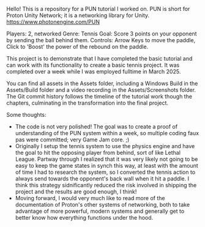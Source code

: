 Hello! This is a repository for a PUN tutorial I worked on. 
PUN is short for Proton Unity Network; it is a networking library for Unity. https://www.photonengine.com/PUN

Players: 2, networked
Genre: Tennis
Goal: Score 3 points on your opponent by sending the ball behind them.
Controls: Arrow Keys to move the paddle, Click to 'Boost' the power of the rebound on the paddle.

This project is to demonstrate that I have completed the basic tutorial and can work with its functionality to create a basic tennis project.
It was completed over a week while I was employed fulltime in March 2025.

You can find all assets in the Assets folder, including a Windows Build in the Assets/Build folder and a video recording in the Assets/Screenshots folder.
The Git commit history follows the timeline of the tutorial work though the chapters, culminating in the transformation into the final project.

Some thoughts:
- The code is not very polished! The goal was to create a proof of understanding of the PUN system within a week, so multiple coding faux pas were committed; very Game Jam core. ;)
- Originally I setup the tennis system to use the physics engine and have the goal to hit the opposing player from behind, sort of like Lethal League. Partway through I realized that it was very likely not going to be easy to keep the game states in synch this way, at least with the amount of time I had to research the system, so I converted the tennis action to always send towards the opponent's back wall when it hit a paddle. I think this strategy sidnificantly reduced the risk involved in shipping the project and the results are good enough, I think!
- Moving forward, I would very much like to read more of the documentation of Proton's other systems of networking, both to take advantage of more powerful, modern systems and generally get to better know how everything functions under the hood.
